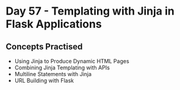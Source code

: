 # Day 57 - Templating with Jinja in Flask Applications
## Concepts Practised
- Using Jinja to Produce Dynamic HTML Pages
- Combining Jinja Templating with APIs
- Multiline Statements with Jinja
- URL Building with Flask